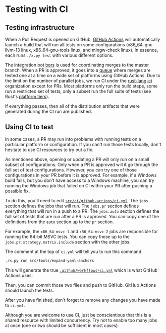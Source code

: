 # Testing with CI

## Testing infrastructure

<!-- date-check: oct 2022 -->
When a Pull Request is opened on GitHub, [GitHub Actions] will automatically
launch a build that will run all tests on some configurations
(x86_64-gnu-llvm-13 linux, x86_64-gnu-tools linux, and mingw-check linux).
In essence, each runs `./x.py test` with various different options.

The integration bot [bors] is used for coordinating merges to the master branch.
When a PR is approved, it goes into a [queue] where merges are tested one at a
time on a wide set of platforms using GitHub Actions. Due to the limit on the
number of parallel jobs, we run CI under the [rust-lang-ci] organization except
for PRs.
Most platforms only run the build steps, some run a restricted set of tests,
only a subset run the full suite of tests (see Rust's [platform tiers]).

If everything passes, then all of the distribution artifacts that were
generated during the CI run are published.

[GitHub Actions]: https://github.com/rust-lang/rust/actions
[rust-lang-ci]: https://github.com/rust-lang-ci/rust/actions
[bors]: https://github.com/servo/homu
[queue]: https://bors.rust-lang.org/queue/rust
[platform tiers]: https://forge.rust-lang.org/release/platform-support.html#rust-platform-support

## Using CI to test

In some cases, a PR may run into problems with running tests on a particular
platform or configuration.
If you can't run those tests locally, don't hesitate to use CI resources to
try out a fix.

As mentioned above, opening or updating a PR will only run on a small subset
of configurations.
Only when a PR is approved will it go through the full set of test configurations.
However, you can try one of those configurations in your PR before it is approved.
For example, if a Windows build fails, but you don't have access to a Windows
machine, you can try running the Windows job that failed on CI within your PR
after pushing a possible fix.

To do this, you'll need to edit [`src/ci/github-actions/ci.yml`].
The `jobs` section defines the jobs that will run.
The `jobs.pr` section defines everything that will run in a push to a PR.
The `jobs.auto` section defines the full set of tests that are run after a PR is approved.
You can copy one of the definitions from the `auto` section up to the `pr` section.

For example, the `x86_64-msvc-1` and `x86_64-msvc-2` jobs are responsible for
running the 64-bit MSVC tests.
You can copy those up to the `jobs.pr.strategy.matrix.include` section with
the other jobs.

The comment at the top of `ci.yml` will tell you to run this command:

```sh
./x.py run src/tools/expand-yaml-anchors
````

This will generate the true [`.github/workflows/ci.yml`] which is what GitHub
Actions uses.

Then, you can commit those two files and push to GitHub.
GitHub Actions should launch the tests.

After you have finished, don't forget to remove any changes you have made to `ci.yml`.

Although you are welcome to use CI, just be conscientious that this is a shared
resource with limited concurrency.
Try not to enable too many jobs at once (one or two should be sufficient in
most cases).

[`src/ci/github-actions/ci.yml`]: https://github.com/rust-lang/rust/blob/master/src/ci/github-actions/ci.yml
[`.github/workflows/ci.yml`]: https://github.com/rust-lang/rust/blob/master/.github/workflows/ci.yml#L1
